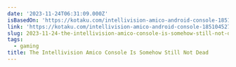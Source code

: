 ```yaml
---
date: '2023-11-24T06:31:09.000Z'
isBasedOn: 'https://kotaku.com/intellivision-amico-android-console-1851045271'
link: 'https://kotaku.com/intellivision-amico-android-console-1851045271'
slug: 2023-11-24-the-intellivision-amico-console-is-somehow-still-not-dead
tags:
  - gaming
title: The Intellivision Amico Console Is Somehow Still Not Dead
---
```


